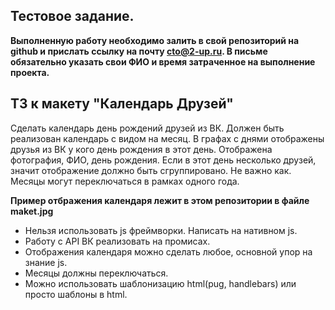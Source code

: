 ## Тестовое задание.

**Выполненную работу необходимо залить в свой репозиторий на github и прислать ссылку на почту cto@2-up.ru. В письме обязательно указать свои ФИО и время затраченное на выполнение проекта.**

## ТЗ к макету "Календарь Друзей"

Сделать календарь день рождений друзей из ВК.
Должен быть реализован календарь с видом на месяц. В графах с днями отображены друзья из ВК у кого день рождения в этот день. Отображена фотография, ФИО, день рождения. Если в этот день несколько друзей, значит отображение должно быть сгруппировано. Не важно как. Месяцы могут переключаться в рамках одного года. 

**Пример отбражения календаря лежит в этом репозитории в файле maket.jpg**

 - Нельзя использовать js фреймворки. Написать на нативном js.
 - Работу с API ВК реализовать на промисах. 
 - Отображения календаря можно сделать любое, основной упор на знание js.
 - Месяцы должны переключаться.
 - Можно использовать шаблонизацию html(pug, handlebars) или просто шаблоны в html.
